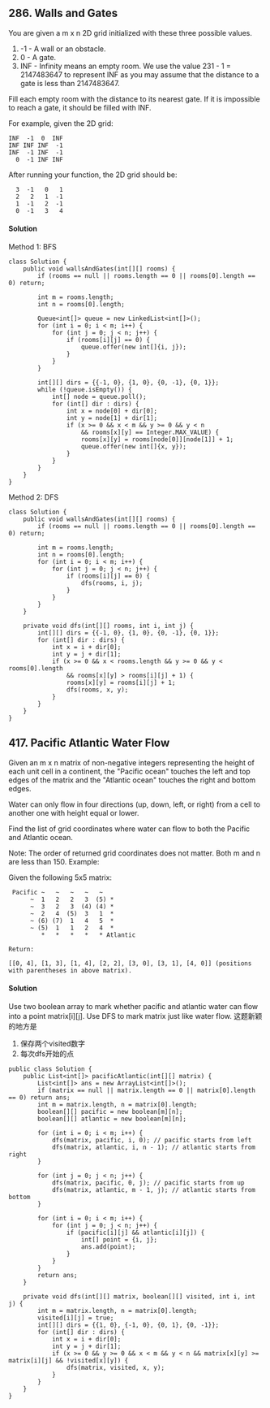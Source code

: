 ## 286. Walls and Gates
You are given a m x n 2D grid initialized with these three possible values.

1. -1 - A wall or an obstacle.
2. 0 - A gate.
3. INF - Infinity means an empty room. We use the value 231 - 1 = 2147483647 to represent INF as you may assume that the distance to a gate is less than 2147483647.

Fill each empty room with the distance to its nearest gate. If it is impossible to reach a gate, it should be filled with INF.

For example, given the 2D grid:
~~~
INF  -1  0  INF
INF INF INF  -1
INF  -1 INF  -1
  0  -1 INF INF
~~~

After running your function, the 2D grid should be:
~~~
  3  -1   0   1
  2   2   1  -1
  1  -1   2  -1
  0  -1   3   4
~~~

#### Solution
Method 1: BFS
~~~
class Solution {
    public void wallsAndGates(int[][] rooms) {
        if (rooms == null || rooms.length == 0 || rooms[0].length == 0) return;

        int m = rooms.length;
        int n = rooms[0].length;

        Queue<int[]> queue = new LinkedList<int[]>();
        for (int i = 0; i < m; i++) {
            for (int j = 0; j < n; j++) {
                if (rooms[i][j] == 0) {
                    queue.offer(new int[]{i, j});
                }
            }
        }

        int[][] dirs = {{-1, 0}, {1, 0}, {0, -1}, {0, 1}};
        while (!queue.isEmpty()) {
            int[] node = queue.poll();
            for (int[] dir : dirs) {
                int x = node[0] + dir[0];
                int y = node[1] + dir[1];
                if (x >= 0 && x < m && y >= 0 && y < n
                    && rooms[x][y] == Integer.MAX_VALUE) {
                    rooms[x][y] = rooms[node[0]][node[1]] + 1;
                    queue.offer(new int[]{x, y});
                }
            }
        }
    }
}
~~~

Method 2: DFS
~~~
class Solution {
    public void wallsAndGates(int[][] rooms) {
        if (rooms == null || rooms.length == 0 || rooms[0].length == 0) return;

        int m = rooms.length;
        int n = rooms[0].length;
        for (int i = 0; i < m; i++) {
            for (int j = 0; j < n; j++) {
                if (rooms[i][j] == 0) {
                    dfs(rooms, i, j);
                }
            }
        }
    }

    private void dfs(int[][] rooms, int i, int j) {
        int[][] dirs = {{-1, 0}, {1, 0}, {0, -1}, {0, 1}};
        for (int[] dir : dirs) {
            int x = i + dir[0];
            int y = j + dir[1];
            if (x >= 0 && x < rooms.length && y >= 0 && y < rooms[0].length
                && rooms[x][y] > rooms[i][j] + 1) {
                rooms[x][y] = rooms[i][j] + 1;
                dfs(rooms, x, y);
            }
        }
    }
}
~~~

## 417. Pacific Atlantic Water Flow
Given an m x n matrix of non-negative integers representing the height of each unit cell in a continent, the "Pacific ocean" touches the left and top edges of the matrix and the "Atlantic ocean" touches the right and bottom edges.

Water can only flow in four directions (up, down, left, or right) from a cell to another one with height equal or lower.

Find the list of grid coordinates where water can flow to both the Pacific and Atlantic ocean.

Note:
The order of returned grid coordinates does not matter.
Both m and n are less than 150.
Example:

Given the following 5x5 matrix:
~~~~
 Pacific ~   ~   ~   ~   ~
      ~  1   2   2   3  (5) *
      ~  3   2   3  (4) (4) *
      ~  2   4  (5)  3   1  *
      ~ (6) (7)  1   4   5  *
      ~ (5)  1   1   2   4  *
         *   *   *   *   * Atlantic

Return:

[[0, 4], [1, 3], [1, 4], [2, 2], [3, 0], [3, 1], [4, 0]] (positions with parentheses in above matrix).
~~~~

#### Solution
Use two boolean array to mark whether pacific and atlantic water can flow into a point matrix[i][j].
Use DFS to mark matrix just like water flow.
这题新颖的地方是
1. 保存两个visited数字
2. 每次dfs开始的点

~~~
public class Solution {
    public List<int[]> pacificAtlantic(int[][] matrix) {
        List<int[]> ans = new ArrayList<int[]>();
        if (matrix == null || matrix.length == 0 || matrix[0].length == 0) return ans;
        int m = matrix.length, n = matrix[0].length;
        boolean[][] pacific = new boolean[m][n];
        boolean[][] atlantic = new boolean[m][n];

        for (int i = 0; i < m; i++) {
            dfs(matrix, pacific, i, 0); // pacific starts from left
            dfs(matrix, atlantic, i, n - 1); // atlantic starts from right
        }

        for (int j = 0; j < n; j++) {
            dfs(matrix, pacific, 0, j); // pacific starts from up
            dfs(matrix, atlantic, m - 1, j); // atlantic starts from bottom
        }

        for (int i = 0; i < m; i++) {
            for (int j = 0; j < n; j++) {
                if (pacific[i][j] && atlantic[i][j]) {
                    int[] point = {i, j};
                    ans.add(point);
                }
            }
        }
        return ans;
    }

    private void dfs(int[][] matrix, boolean[][] visited, int i, int j) {
        int m = matrix.length, n = matrix[0].length;
        visited[i][j] = true;
        int[][] dirs = {{1, 0}, {-1, 0}, {0, 1}, {0, -1}};
        for (int[] dir : dirs) {
            int x = i + dir[0];
            int y = j + dir[1];
            if (x >= 0 && y >= 0 && x < m && y < n && matrix[x][y] >= matrix[i][j] && !visited[x][y]) {
                dfs(matrix, visited, x, y);
            }
        }
    }
}
~~~
